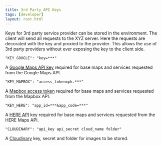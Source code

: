 ```yaml
---
title: 3rd Party API Keys
tags: [developer]
layout: root.html
---
```


Keys for 3rd party service provider can be stored in the environment. The client will send all requests to the XYZ server. Here the requests are decorated with the key and proxied to the provider. This allows the use of 3rd party providers without ever exposing the key to the client side.

`"KEY_GOOGLE": "key=***"`

A [Google Maps API key](https://developers.google.com/maps/documentation/javascript/get-api-key) required for base maps and services requested from the Google Maps API.

`"KEY_MAPBOX": "access_token=pk.***"`

A [Mapbox access token](https://www.mapbox.com/help/how-access-tokens-work) required for base maps and services requested from the Mapbox API.

`"KEY_HERE": "app_id=***&app_code=***"`

A [HERE API](https://developer.here.com) key required for base maps and services requested from the HERE Maps API.

`"CLOUDINARY": "api_key api_secret cloud_name folder"`

A [Cloudinary](https://cloudinary.com/) key, secret and folder for images to be stored.